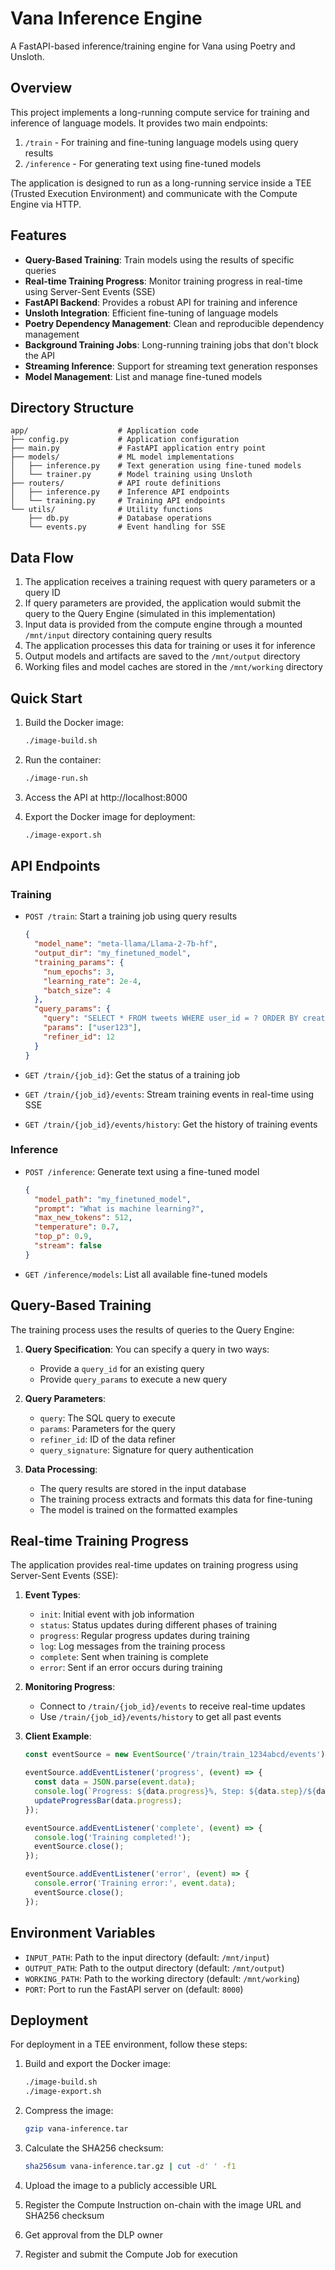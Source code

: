 # Vana Inference Engine

A FastAPI-based inference/training engine for Vana using Poetry and Unsloth.

## Overview

This project implements a long-running compute service for training and inference of language models. It provides two main endpoints:

1. `/train` - For training and fine-tuning language models using query results
2. `/inference` - For generating text using fine-tuned models

The application is designed to run as a long-running service inside a TEE (Trusted Execution Environment) and communicate with the Compute Engine via HTTP.

## Features

- **Query-Based Training**: Train models using the results of specific queries
- **Real-time Training Progress**: Monitor training progress in real-time using Server-Sent Events (SSE)
- **FastAPI Backend**: Provides a robust API for training and inference
- **Unsloth Integration**: Efficient fine-tuning of language models
- **Poetry Dependency Management**: Clean and reproducible dependency management
- **Background Training Jobs**: Long-running training jobs that don't block the API
- **Streaming Inference**: Support for streaming text generation responses
- **Model Management**: List and manage fine-tuned models

## Directory Structure

```
app/                    # Application code
├── config.py           # Application configuration
├── main.py             # FastAPI application entry point
├── models/             # ML model implementations
│   ├── inference.py    # Text generation using fine-tuned models
│   └── trainer.py      # Model training using Unsloth
├── routers/            # API route definitions
│   ├── inference.py    # Inference API endpoints
│   └── training.py     # Training API endpoints
└── utils/              # Utility functions
    ├── db.py           # Database operations
    └── events.py       # Event handling for SSE
```

## Data Flow

1. The application receives a training request with query parameters or a query ID
2. If query parameters are provided, the application would submit the query to the Query Engine (simulated in this implementation)
3. Input data is provided from the compute engine through a mounted `/mnt/input` directory containing query results
4. The application processes this data for training or uses it for inference
5. Output models and artifacts are saved to the `/mnt/output` directory
6. Working files and model caches are stored in the `/mnt/working` directory

## Quick Start

1. Build the Docker image:
   ```bash
   ./image-build.sh
   ```

2. Run the container:
   ```bash
   ./image-run.sh
   ```

3. Access the API at http://localhost:8000

4. Export the Docker image for deployment:
   ```bash
   ./image-export.sh
   ```

## API Endpoints

### Training

- `POST /train`: Start a training job using query results
  ```json
  {
    "model_name": "meta-llama/Llama-2-7b-hf",
    "output_dir": "my_finetuned_model",
    "training_params": {
      "num_epochs": 3,
      "learning_rate": 2e-4,
      "batch_size": 4
    },
    "query_params": {
      "query": "SELECT * FROM tweets WHERE user_id = ? ORDER BY created_at DESC LIMIT 100",
      "params": ["user123"],
      "refiner_id": 12
    }
  }
  ```

- `GET /train/{job_id}`: Get the status of a training job

- `GET /train/{job_id}/events`: Stream training events in real-time using SSE

- `GET /train/{job_id}/events/history`: Get the history of training events

### Inference

- `POST /inference`: Generate text using a fine-tuned model
  ```json
  {
    "model_path": "my_finetuned_model",
    "prompt": "What is machine learning?",
    "max_new_tokens": 512,
    "temperature": 0.7,
    "top_p": 0.9,
    "stream": false
  }
  ```

- `GET /inference/models`: List all available fine-tuned models

## Query-Based Training

The training process uses the results of queries to the Query Engine:

1. **Query Specification**: You can specify a query in two ways:
   - Provide a `query_id` for an existing query
   - Provide `query_params` to execute a new query

2. **Query Parameters**:
   - `query`: The SQL query to execute
   - `params`: Parameters for the query
   - `refiner_id`: ID of the data refiner
   - `query_signature`: Signature for query authentication

3. **Data Processing**:
   - The query results are stored in the input database
   - The training process extracts and formats this data for fine-tuning
   - The model is trained on the formatted examples

## Real-time Training Progress

The application provides real-time updates on training progress using Server-Sent Events (SSE):

1. **Event Types**:
   - `init`: Initial event with job information
   - `status`: Status updates during different phases of training
   - `progress`: Regular progress updates during training
   - `log`: Log messages from the training process
   - `complete`: Sent when training is complete
   - `error`: Sent if an error occurs during training

2. **Monitoring Progress**:
   - Connect to `/train/{job_id}/events` to receive real-time updates
   - Use `/train/{job_id}/events/history` to get all past events

3. **Client Example**:
   ```javascript
   const eventSource = new EventSource('/train/train_1234abcd/events');
   
   eventSource.addEventListener('progress', (event) => {
     const data = JSON.parse(event.data);
     console.log(`Progress: ${data.progress}%, Step: ${data.step}/${data.total_steps}`);
     updateProgressBar(data.progress);
   });
   
   eventSource.addEventListener('complete', (event) => {
     console.log('Training completed!');
     eventSource.close();
   });
   
   eventSource.addEventListener('error', (event) => {
     console.error('Training error:', event.data);
     eventSource.close();
   });
   ```

## Environment Variables

- `INPUT_PATH`: Path to the input directory (default: `/mnt/input`)
- `OUTPUT_PATH`: Path to the output directory (default: `/mnt/output`)
- `WORKING_PATH`: Path to the working directory (default: `/mnt/working`)
- `PORT`: Port to run the FastAPI server on (default: `8000`)

## Deployment

For deployment in a TEE environment, follow these steps:

1. Build and export the Docker image:
   ```bash
   ./image-build.sh
   ./image-export.sh
   ```

2. Compress the image:
   ```bash
   gzip vana-inference.tar
   ```

3. Calculate the SHA256 checksum:
   ```bash
   sha256sum vana-inference.tar.gz | cut -d' ' -f1
   ```

4. Upload the image to a publicly accessible URL

5. Register the Compute Instruction on-chain with the image URL and SHA256 checksum

6. Get approval from the DLP owner

7. Register and submit the Compute Job for execution
